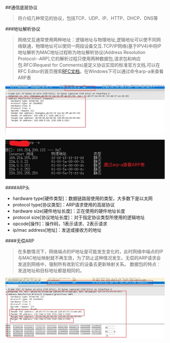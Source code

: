 ##通信底层协议

> 将介绍几种常见的协议，包括TCP、UDP、IP、HTTP、DHCP、DNS等

###地址解析协议

> 网络交互通常使用两种地址：逻辑地址与物理地址,逻辑地址可以使不同网络联通，物理地址可以使同一网段设备交互.TCP/IP网络(基于IPV4)中将IP地址解析为MAC地址过程称为地址解析协议(Address Resolution Protocol--ARP],它的解析过程只使用两种数据包,请求包和响应包.RFC(Request for Comments)是定义协议实现的标准官方文档,可以在RFC Editor的首页搜索[RFC文档](http://www.rfc-editor.org/)。在Windows下可以通过命令arp-a来查看ARP表

![](./image/04day/04day_01.jpg)

![](./image/04day/04day_02.jpg)

####ARP头 
  - hardware type[硬件类型]：数据链路层使用的类型，大多数下是以太网
  - protocol type[协议类型]：ARP请求使用的高层协议
  - hardware size[硬件地址长度]：正在使用的硬件地址长度
  - protocol size[协议地址长度]：对于指定协议类型所使用的逻辑地址
  - opcode[操作]：操作码，1表示请求、2表示请求
  - ip/mac address[地址]：发送或接收方的地址

####无偿ARP
> 在多数情况下，网络端点的IP地址是可能发生变化的，此时网络中端点的IP与MAC地址映射就不再生效，为了防止这种情况发生，无偿的ARP请求会发送到网络中，强制所有收到它的设备去更新映射关系。
数据包的特点：发送地址和目标地址都是相同的。

![](./image/04day/04day_03.jpg)